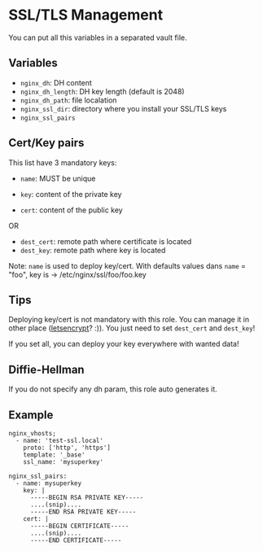 SSL/TLS Management
==================

You can put all this variables in a separated vault file.

Variables
---------

- `nginx_dh`: DH content
- `nginx_dh_length`: DH key length (default is 2048)
- `nginx_dh_path`: file localation
- `nginx_ssl_dir`: directory where you install your SSL/TLS keys
- `nginx_ssl_pairs`

Cert/Key pairs
--------------

This list have 3 mandatory keys:

- `name`: MUST be unique 

- `key`: content of the private key
- `cert`: content of the public key

OR

- `dest_cert`: remote path where certificate is located
- `dest_key`: remote path where key is located


Note: `name` is used to deploy key/cert. With defaults values dans `name` = "foo", key is -> /etc/nginx/ssl/foo/foo.key

Tips
----

Deploying key/cert is not mandatory with this role. You can manage it in other place ([letsencrypt](https://letsencrypt.org/)? :)). You just need to set `dest_cert` and `dest_key`!

If you set all, you can deploy your key everywhere with wanted data!


Diffie-Hellman
--------------

If you do not specify any dh param, this role auto generates it.

Example
-------

```
nginx_vhosts;
  - name: 'test-ssl.local'
    proto: ['http', 'https']
    template: '_base'
    ssl_name: 'mysuperkey'

nginx_ssl_pairs:
  - name: mysuperkey
    key: |
      -----BEGIN RSA PRIVATE KEY-----
      ....(snip)....
      -----END RSA PRIVATE KEY-----
    cert: |
      -----BEGIN CERTIFICATE-----
      ....(snip)....
      -----END CERTIFICATE-----
```


